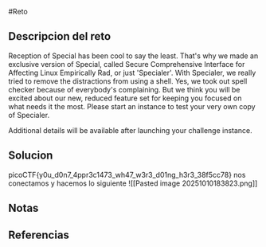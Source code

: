 #Reto 
## Descripcion del reto
Reception of Special has been cool to say the least. That's why we made an exclusive version of Special, called Secure Comprehensive Interface for Affecting Linux Empirically Rad, or just 'Specialer'. With Specialer, we really tried to remove the distractions from using a shell. Yes, we took out spell checker because of everybody's complaining. But we think you will be excited about our new, reduced feature set for keeping you focused on what needs it the most. Please start an instance to test your very own copy of Specialer.

Additional details will be available after launching your challenge instance.
## Solucion
picoCTF{y0u_d0n7_4ppr3c1473_wh47_w3r3_d01ng_h3r3_38f5cc78}
nos conectamos y hacemos lo siguiente
![[Pasted image 20251010183823.png]]
## Notas

## Referencias
